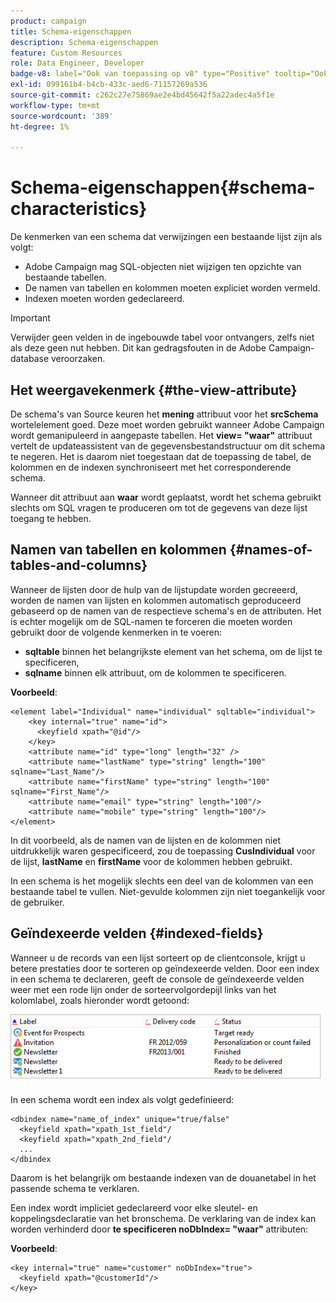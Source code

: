 ```yaml
---
product: campaign
title: Schema-eigenschappen
description: Schema-eigenschappen
feature: Custom Resources
role: Data Engineer, Developer
badge-v8: label="Ook van toepassing op v8" type="Positive" tooltip="Ook van toepassing op campagne v8"
exl-id: 099161b4-b4cb-433c-aed6-71157269a536
source-git-commit: c262c27e75869ae2e4bd45642f5a22adec4a5f1e
workflow-type: tm+mt
source-wordcount: '389'
ht-degree: 1%

---
```


# Schema-eigenschappen{#schema-characteristics}



De kenmerken van een schema dat verwijzingen een bestaande lijst zijn als volgt:

* Adobe Campaign mag SQL-objecten niet wijzigen ten opzichte van bestaande tabellen.
* De namen van tabellen en kolommen moeten expliciet worden vermeld.
* Indexen moeten worden gedeclareerd.

>[!IMPORTANT]
>
>Verwijder geen velden in de ingebouwde tabel voor ontvangers, zelfs niet als deze geen nut hebben. Dit kan gedragsfouten in de Adobe Campaign-database veroorzaken.

## Het weergavekenmerk {#the-view-attribute}

De schema&#39;s van Source keuren het **mening** attribuut voor het **srcSchema** wortelelement goed. Deze moet worden gebruikt wanneer Adobe Campaign wordt gemanipuleerd in aangepaste tabellen. Het **view= &quot;waar&quot;** attribuut vertelt de updateassistent van de gegevensbestandstructuur om dit schema te negeren. Het is daarom niet toegestaan dat de toepassing de tabel, de kolommen en de indexen synchroniseert met het corresponderende schema.

Wanneer dit attribuut aan **waar** wordt geplaatst, wordt het schema gebruikt slechts om SQL vragen te produceren om tot de gegevens van deze lijst toegang te hebben.

## Namen van tabellen en kolommen {#names-of-tables-and-columns}

Wanneer de lijsten door de hulp van de lijstupdate worden gecreeerd, worden de namen van lijsten en kolommen automatisch geproduceerd gebaseerd op de namen van de respectieve schema&#39;s en de attributen. Het is echter mogelijk om de SQL-namen te forceren die moeten worden gebruikt door de volgende kenmerken in te voeren:

* **sqltable** binnen het belangrijkste element van het schema, om de lijst te specificeren,
* **sqlname** binnen elk attribuut, om de kolommen te specificeren.

**Voorbeeld**:

```
<element label="Individual" name="individual" sqltable="individual">
    <key internal="true" name="id">
      <keyfield xpath="@id"/>
    </key> 
    <attribute name="id" type="long" length="32" />
    <attribute name="lastName" type="string" length="100" sqlname="Last_Name"/>
    <attribute name="firstName" type="string" length="100" sqlname="First_Name"/>
    <attribute name="email" type="string" length="100"/>
    <attribute name="mobile" type="string" length="100"/>
</element>
```

In dit voorbeeld, als de namen van de lijsten en de kolommen niet uitdrukkelijk waren gespecificeerd, zou de toepassing **CusIndividual** voor de lijst, **lastName** en **firstName** voor de kolommen hebben gebruikt.

In een schema is het mogelijk slechts een deel van de kolommen van een bestaande tabel te vullen. Niet-gevulde kolommen zijn niet toegankelijk voor de gebruiker.

## Geïndexeerde velden {#indexed-fields}

Wanneer u de records van een lijst sorteert op de clientconsole, krijgt u betere prestaties door te sorteren op geïndexeerde velden. Door een index in een schema te declareren, geeft de console de geïndexeerde velden weer met een rode lijn onder de sorteervolgordepijl links van het kolomlabel, zoals hieronder wordt getoond:

![](assets/s_ncs_integration_mapping_index.png)

In een schema wordt een index als volgt gedefinieerd:

```
<dbindex name="name_of_index" unique="true/false"
  <keyfield xpath="xpath_1st_field"/
  <keyfield xpath="xpath_2nd_field"/
  ...
</dbindex
```

Daarom is het belangrijk om bestaande indexen van de douanetabel in het passende schema te verklaren.

Een index wordt impliciet gedeclareerd voor elke sleutel- en koppelingsdeclaratie van het bronschema. De verklaring van de index kan worden verhinderd door **te specificeren noDbIndex= &quot;waar&quot;** attributen:

**Voorbeeld**:

```
<key internal="true" name="customer" noDbIndex="true">
  <keyfield xpath="@customerId"/>
</key>
```
